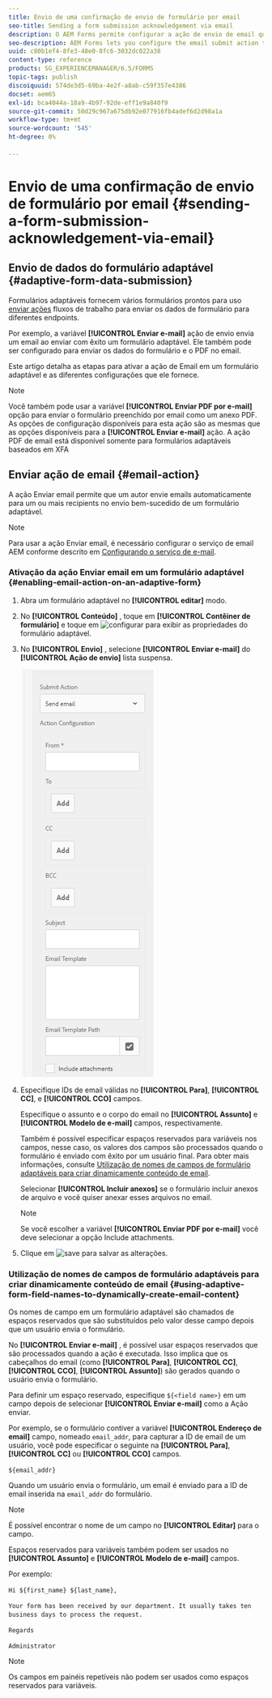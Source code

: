 ```yaml
---
title: Envio de uma confirmação de envio de formulário por email
seo-title: Sending a form submission acknowledgement via email
description: O AEM Forms permite configurar a ação de envio de email que envia uma confirmação para um usuário sobre o envio do formulário.
seo-description: AEM Forms lets you configure the email submit action that sends an acknowledgement to a user on submitting the form.
uuid: c80b1ef4-8fe3-48e0-8fc6-3032dc022a38
content-type: reference
products: SG_EXPERIENCEMANAGER/6.5/FORMS
topic-tags: publish
discoiquuid: 574de3d5-69ba-4e2f-a8ab-c59f357e4386
docset: aem65
exl-id: bca4044a-18a9-4b97-92de-eff1e9a840f9
source-git-commit: 50d29c967a675db92e077916fb4adef6d2d98a1a
workflow-type: tm+mt
source-wordcount: '545'
ht-degree: 0%

---
```


# Envio de uma confirmação de envio de formulário por email {#sending-a-form-submission-acknowledgement-via-email}

## Envio de dados do formulário adaptável {#adaptive-form-data-submission}

Formulários adaptáveis fornecem vários formulários prontos para uso [enviar ações](../../forms/using/configuring-submit-actions.md) fluxos de trabalho para enviar os dados de formulário para diferentes endpoints.

Por exemplo, a variável **[!UICONTROL Enviar e-mail]** ação de envio envia um email ao enviar com êxito um formulário adaptável. Ele também pode ser configurado para enviar os dados do formulário e o PDF no email.

Este artigo detalha as etapas para ativar a ação de Email em um formulário adaptável e as diferentes configurações que ele fornece.

>[!NOTE]
>
>Você também pode usar a variável **[!UICONTROL Enviar PDF por e-mail]** opção para enviar o formulário preenchido por email como um anexo PDF. As opções de configuração disponíveis para esta ação são as mesmas que as opções disponíveis para a **[!UICONTROL Enviar e-mail]** ação. A ação PDF de email está disponível somente para formulários adaptáveis baseados em XFA

## Enviar ação de email {#email-action}

A ação Enviar email permite que um autor envie emails automaticamente para um ou mais recipients no envio bem-sucedido de um formulário adaptável.

>[!NOTE]
>
>Para usar a ação Enviar email, é necessário configurar o serviço de email AEM conforme descrito em [Configurando o serviço de e-mail](/help/sites-administering/notification.md#configuring-the-mail-service).

### Ativação da ação Enviar email em um formulário adaptável {#enabling-email-action-on-an-adaptive-form}

1. Abra um formulário adaptável no **[!UICONTROL editar]** modo.

1. No **[!UICONTROL Conteúdo]** , toque em **[!UICONTROL Contêiner de formulário]** e toque em ![configurar](assets/configure-icon.svg) para exibir as propriedades do formulário adaptável.

1. No **[!UICONTROL Envio]** , selecione **[!UICONTROL Enviar e-mail]** do **[!UICONTROL Ação de envio]** lista suspensa.

   ![Enviar ações](assets/submission-actions.png)

1. Especifique IDs de email válidas no **[!UICONTROL Para]**, **[!UICONTROL CC]**, e **[!UICONTROL CCO]** campos.

   Especifique o assunto e o corpo do email no **[!UICONTROL Assunto]** e **[!UICONTROL Modelo de e-mail]** campos, respectivamente.

   Também é possível especificar espaços reservados para variáveis nos campos, nesse caso, os valores dos campos são processados quando o formulário é enviado com êxito por um usuário final. Para obter mais informações, consulte [Utilização de nomes de campos de formulário adaptáveis para criar dinamicamente conteúdo de email](../../forms/using/form-submission-receipt-via-email.md#p-using-adaptive-form-field-names-to-dynamically-create-email-content-p).

   Selecionar **[!UICONTROL Incluir anexos]** se o formulário incluir anexos de arquivo e você quiser anexar esses arquivos no email.

   >[!NOTE]
   >
   >Se você escolher a variável **[!UICONTROL Enviar PDF por e-mail]** você deve selecionar a opção Include attachments.

1. Clique em ![save](assets/save_icon.svg) para salvar as alterações.

### Utilização de nomes de campos de formulário adaptáveis para criar dinamicamente conteúdo de email {#using-adaptive-form-field-names-to-dynamically-create-email-content}

Os nomes de campo em um formulário adaptável são chamados de espaços reservados que são substituídos pelo valor desse campo depois que um usuário envia o formulário.

No **[!UICONTROL Enviar e-mail]** , é possível usar espaços reservados que são processados quando a ação é executada. Isso implica que os cabeçalhos do email (como **[!UICONTROL Para]**, **[!UICONTROL CC]**, **[!UICONTROL CCO]**, **[!UICONTROL Assunto]**) são gerados quando o usuário envia o formulário.

Para definir um espaço reservado, especifique `${<field name>}` em um campo depois de selecionar **[!UICONTROL Enviar e-mail]** como a Ação enviar.

Por exemplo, se o formulário contiver a variável **[!UICONTROL Endereço de email]** campo, nomeado `email_addr`, para capturar a ID de email de um usuário, você pode especificar o seguinte na **[!UICONTROL Para]**, **[!UICONTROL CC]** ou **[!UICONTROL CCO]** campos.

`${email_addr}`

Quando um usuário envia o formulário, um email é enviado para a ID de email inserida na `email_addr` do formulário.

>[!NOTE]
>
>É possível encontrar o nome de um campo no **[!UICONTROL Editar]** para o campo.

Espaços reservados para variáveis também podem ser usados no **[!UICONTROL Assunto]** e **[!UICONTROL Modelo de e-mail]** campos.

Por exemplo:

`Hi ${first_name} ${last_name},`

`Your form has been received by our department. It usually takes ten business days to process the request.`

`Regards`

`Administrator`

>[!NOTE]
>
>Os campos em painéis repetíveis não podem ser usados como espaços reservados para variáveis.
